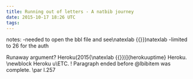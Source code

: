 ```yaml
---
title: Running out of letters - A natbib journey
date: 2015-10-17 18:26 UTC
tags:
---
```

notes:
-needed to open the bbl file and see\natexlab {{}})natexlab
-limited to 26 for the auth


Runaway argument?
Heroku(2015{\natexlab {{}})]{herokuuptime} Heroku. \newblock Heroku u\ETC.
! Paragraph ended before \@lbibitem was complete.
<to be read again>
                   \par
                   l.257

